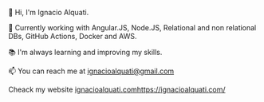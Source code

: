 👋 Hi, I'm Ignacio Alquati.

🌱 Currently working with Angular.JS, Node.JS, Relational and non relational DBs, GitHub Actions, Docker and AWS.

📚 I'm always learning and improving my skills.

📫 You can reach me at ignacioalquati@gmail.com 

Cheack my website [ignacioalquati.com](https://ignacioalquati.com/)https://ignacioalquati.com/
